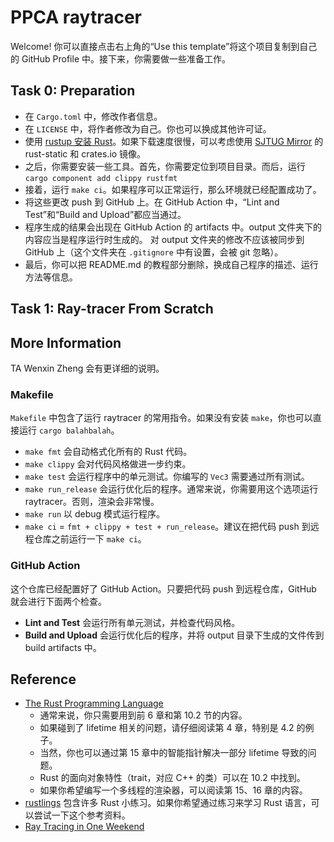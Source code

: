 # PPCA raytracer

Welcome! 你可以直接点击右上角的“Use this template”将这个项目复制到自己的 GitHub Profile 中。接下来，你需要做一些准备工作。

## Task 0: Preparation

* 在 `Cargo.toml` 中，修改作者信息。
* 在 `LICENSE` 中，将作者修改为自己。你也可以换成其他许可证。
* 使用 [rustup 安装 Rust](https://doc.rust-lang.org/book/ch01-01-installation.html)。如果下载速度很慢，可以考虑使用 [SJTUG Mirror](https://mirrors.sjtug.sjtu.edu.cn) 的 rust-static 和 crates.io 镜像。
* 之后，你需要安装一些工具。首先，你需要定位到项目目录。而后，运行 `cargo component add clippy rustfmt`
* 接着，运行 `make ci`。如果程序可以正常运行，那么环境就已经配置成功了。
* 将这些更改 push 到 GitHub 上。在 GitHub Action 中，“Lint and Test”和“Build and Upload”都应当通过。
* 程序生成的结果会出现在 GitHub Action 的 artifacts 中。output 文件夹下的内容应当是程序运行时生成的。
  对 output 文件夹的修改不应该被同步到 GitHub 上（这个文件夹在 `.gitignore` 中有设置，会被 git 忽略）。
* 最后，你可以把 README.md 的教程部分删除，换成自己程序的描述、运行方法等信息。

## Task 1: Ray-tracer From Scratch

## More Information

TA Wenxin Zheng 会有更详细的说明。

### Makefile

`Makefile` 中包含了运行 raytracer 的常用指令。如果没有安装 `make`，你也可以直接运行 `cargo balahbalah`。

* `make fmt` 会自动格式化所有的 Rust 代码。
* `make clippy` 会对代码风格做进一步约束。
* `make test` 会运行程序中的单元测试。你编写的 `Vec3` 需要通过所有测试。
* `make run_release` 会运行优化后的程序。通常来说，你需要用这个选项运行 raytracer。否则，渲染会非常慢。
* `make run` 以 debug 模式运行程序。
* `make ci` = `fmt + clippy + test + run_release`。建议在把代码 push 到远程仓库之前运行一下 `make ci`。

### GitHub Action

这个仓库已经配置好了 GitHub Action。只要把代码 push 到远程仓库，GitHub 就会进行下面两个检查。

* **Lint and Test** 会运行所有单元测试，并检查代码风格。
* **Build and Upload** 会运行优化后的程序，并将 output 目录下生成的文件传到 build artifacts 中。

## Reference

* [The Rust Programming Language](https://doc.rust-lang.org/book/title-page.html) 
    * 通常来说，你只需要用到前 6 章和第 10.2 节的内容。
    * 如果碰到了 lifetime 相关的问题，请仔细阅读第 4 章，特别是 4.2 的例子。
    * 当然，你也可以通过第 15 章中的智能指针解决一部分 lifetime 导致的问题。
    * Rust 的面向对象特性（trait，对应 C++ 的类）可以在 10.2 中找到。
    * 如果你希望编写一个多线程的渲染器，可以阅读第 15、16 章的内容。
* [rustlings](https://github.com/rust-lang/rustlings) 包含许多 Rust 小练习。如果你希望通过练习来学习 Rust 语言，可以尝试一下这个参考资料。
* [Ray Tracing in One Weekend](https://raytracing.github.io/books/RayTracingInOneWeekend.html)
